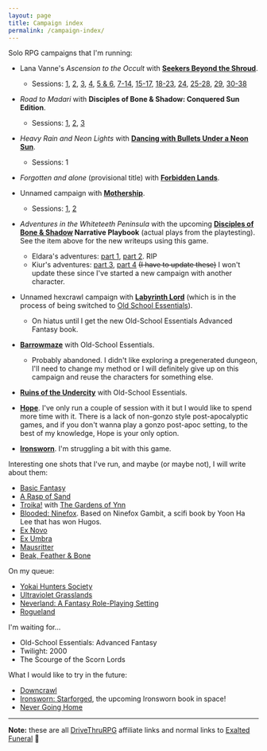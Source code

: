 ```yaml
---
layout: page
title: Campaign index
permalink: /campaign-index/
---
```


Solo RPG campaigns that I'm running: 

* Lana Vanne's *Ascension to the Occult* with **[Seekers Beyond the
  Shroud](https://www.exaltedfuneral.com/products/seekers-beyond-the-shroud?_pos=1&_sid=6d822758b&_ss=r)**.
  * Sessions: [1]({{site.baseurl}}/2020/02/25/play-report-burning-spices/),
  [2]({{site.baseurl}}/2020/02/27/play-report-the-egyptian-amulet/),
  [3]({{site.baseurl}}/2020/03/11/play-report-the-poison-research-lab/),
  [4]({{site.baseurl}}/2020/03/25/play-report-vice-and-virtue-tea-shop/),
  [5 &
  6]({{site.baseurl}}/2020/03/26/play-report-the-sinister-industrial-complex/),
  [7-14]({{site.baseurl}}/2020/03/27/play-report-more-than-a-week-of-magic-ritual-training/),
  [15-17]({{site.baseurl}}/2020/03/28/play-report-capture-the-thief-of-the-resurrection-gem/),
  [18-23]({{site.baseurl}}/2020/08/08/play-report-consecration-rituals-and-rescue-great-institute-of-cooking/),
  [24]({{site.baseurl}}/2020/08/09/play-report-eye-for-an-eye-assassination-for-the-causa-scientiae/),
  [25-28]({{site.baseurl}}/2020/08/12/play-report-release-the-stockbroker/),
  [29]({{site.baseurl}}/2020/08/13/play-report-astral-travel-rotten-woods/),
  [30-38]({{site.baseurl}}/2020/08/24/play-report-recover-jar-devotion/)

* *Road to Madari* with **Disciples of Bone & Shadow: Conquered Sun Edition**.
  * Sessions:
    [1]({{site.baseurl}}/2021/02/12/play-report-conquered-sun-road-to-madari/),
    [2]({{site.baseurl}}/2021/03/27/play-report-conquered-sun-road-to-madari-2/),
    [3]({{site.baseurl}}/2021/04/18/play-report-conquered-sun-road-to-madari-3/)

* *Heavy Rain and Neon Lights* with **[Dancing with Bullets Under a Neon Sun](https://www.drivethrurpg.com/product/332060/Dancing-with-Bullets-Under-a-Neon-Sun?affiliate_id=1914894)**.
  * Sessions: 1

* *Forgotten and alone* (provisional title) with **[Forbidden
  Lands](https://www.drivethrurpg.com/product/258593/Forbidden-Lands-Core-Game?affiliate_id=1914894)**.

* Unnamed campaign with
  **[Mothership](https://www.drivethrurpg.com/product/245017/Mothership-Players-Survival-Guide?affiliate_id=1914894)**.
  * Sessions:
    [1]({{site.baseurl}}/2020/02/29/play-report-faust-cherubim-king-10-704/),
    [2]({{site.baseurl}}/2020/03/30/play-report-mothership-frozen-dreams/)


* *Adventures in the Whiteteeth Peninsula* with the upcoming **[Disciples of Bone
  & Shadow](https://blackoathgames.com/store/disciples-of-bone-amp-shadow-basic-edition)
  Narrative Playbook** (actual plays from the playtesting). See the item above
  for the new writeups using this game.
  * Eldara's adventures: [part
    1]({{site.baseurl}}/2020/04/13/play-report-disciples-of-bone-and-shadow-playtest-1/),
    [part 2]({{site.baseurl}}/2020/04/16/play-report-disciples-of-bone-and-shadow-playtest-2/). RIP
  * Kiur's adventures: [part
    3]({{site.baseurl}}/2020/04/21/play-report-disciples-of-bone-and-shadow-playtest-3/),
    [part
    4]({{site.baseurl}}/2020/07/13/play-report-disciples-of-bone-and-shadow-playtest-4/)
    ~~(I have to update these)~~ I won't update these since I've started a new
    campaign with another character.

* Unnamed hexcrawl campaign with **[Labyrinth
  Lord](https://www.drivethrurpg.com/product/78524/Advanced-Edition-Companion-Labyrinth-Lord-noart-version)**
  (which is in the process of being switched to [Old School
  Essentials](https://necroticgnome.com/collections/old-school-essentials)).
  * On hiatus until I get the new Old-School Essentials Advanced Fantasy book.
  
* **[Barrowmaze](https://www.drivethrurpg.com/product/139762/Barrowmaze-Complete?affiliate_id=1914894)**
 with Old-School Essentials.
     * Probably abandoned. I didn't like exploring a pregenerated dungeon, I'll
       need to change my method or I will definitely give up on this campaign
       and reuse the characters for something else.
      
* **[Ruins of the
  Undercity](https://www.drivethrurpg.com/product/109821/Ruins-of-the-Undercity?affiliate_id=1914894)**
  with Old-School Essentials.

* **[Hope](https://www.drivethrurpg.com/product/232710/Hope?affiliate_id=1914894)**. I've
  only run a couple of session with it but I would like to spend more time with
  it. There is a lack of non-gonzo style post-apocalyptic games, and if you
  don't wanna play a gonzo post-apoc setting, to the best of my knowledge, Hope
  is your only option.
  
* **[Ironsworn]()**. I'm struggling a bit with this game.

Interesting one shots that I've run, and maybe (or maybe not), I will write
about them:

* [Basic Fantasy](https://www.drivethrurpg.com/product/140455/Basic-Fantasy-RPG-3rd-Edition?affiliate_id=1914894)
* [A Rasp of Sand](https://www.drivethrurpg.com/product/298057/A-Rasp-of-Sand?affiliate_id=1914894)
* [Troika!](https://www.drivethrurpg.com/product/269791/Troika-Numinous-Edition?affiliate_id=1914894)
  with [The Gardens of
  Ynn](https://www.drivethrurpg.com/product/237544/The-Gardens-Of-Ynn?affiliate_id=1914894) 
* [Blooded: Ninefox](https://yhlee.itch.io/blooded). Based on Ninefox Gambit, a
  scifi book by Yoon Ha Lee that has won Hugos.
* [Ex
  Novo](https://www.drivethrurpg.com/product/320563/Ex-Novo?affiliate_id=1914894)
* [Ex Umbra](https://www.drivethrurpg.com/product/326646/Ex-Umbra?affiliate_id=1914894)
* [Mausritter](https://www.drivethrurpg.com/product/313115/Mausritter?affiliate_id=1914894)
* [Beak, Feather & Bone](https://www.drivethrurpg.com/product/311602/Beak-Feather--Bone?affiliate_id=1914894)

On my queue:

* [Yokai Hunters Society](https://punkpadour.itch.io/yokai-hunter)
* [Ultraviolet
  Grasslands](https://www.exaltedfuneral.com/products/the-ultra-violet-grasslands-and-the-black-city?_pos=1&_sid=d75268253&_ss=r)
* [Neverland: A Fantasy Role-Playing Setting](https://amzn.to/3rLk9fn)
* [Rogueland](https://www.drivethrurpg.com/product/335988/ROGUELAND?affiliate_id=1914894)

I'm waiting for...

* Old-School Essentials: Advanced Fantasy
* Twilight: 2000
* The Scourge of the Scorn Lords
  
What I would like to try in the future:

* [Downcrawl](https://www.drivethrurpg.com/product/278571/Downcrawl?affiliate_id=1914894)
* [Ironsworn:
  Starforged](https://www.ironswornrpg.com/starforge-preview-july-2019), the
  upcoming Ironsworn book in space! 
* [Never Going
   Home](https://www.drivethrurpg.com/product/283637/Never-Going-Home?affiliate_id=1914894)

<hr>

**Note:** these are all
[DriveThruRPG](https://www.drivethrurpg.com/index.php?affiliate_id=1914894)
affiliate links and normal links to [Exalted
Funeral](https://www.exaltedfuneral.com/) 
:metal: 

